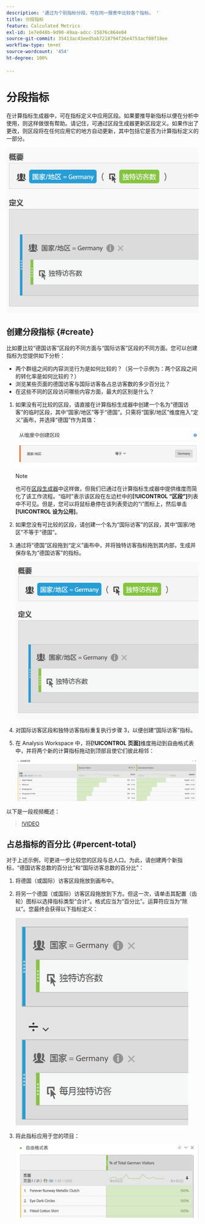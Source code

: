 ```yaml
---
description: '通过为个别指标分段，可在同一报表中比较各个指标。 '
title: 分段指标
feature: Calculated Metrics
exl-id: 1e7e048b-9d90-49aa-adcc-15876c864e04
source-git-commit: 35413ac43eed5ab7218794f26e4753acf08f18ee
workflow-type: tm+mt
source-wordcount: '454'
ht-degree: 100%

---
```


# 分段指标

在计算指标生成器中，可在指标定义中应用区段。如果要推导新指标以便在分析中使用，则这样做很有帮助。请记住，可通过区段生成器更新区段定义。如果作出了更改，则区段将在任何应用它的地方自动更新，其中包括它是否为计算指标定义的一部分。

![](assets/german-visitors.png)

## 创建分段指标 {#create}

比如要比较“德国访客”区段的不同方面与“国际访客”区段的不同方面。您可以创建指标为您提供如下分析：

* 两个群组之间的内容浏览行为是如何比较的？（另一个示例为：两个区段之间的转化率是如何比较的？）
* 浏览某些页面的德国访客与国际访客各占总访客数的多少百分比？
* 在这些不同的区段访问哪些内容方面，最大的区别是什么？

1. 如果没有可比较的区段，请直接在计算指标生成器中创建一个名为“德国访客”的临时区段，其中“国家/地区”等于“德国”。只需将“国家/地区”维度拖入“定义”画布，并选择“德国”作为其值：

   ![](assets/segment-from-dimension.png)

   >[!NOTE]
   >
   >也可在[区段生成器](/help/components/segmentation/segmentation-workflow/seg-build.md)中这样做，但我们已通过在计算指标生成器中提供维度而简化了该工作流程。“临时”表示该区段在左边栏中的&#x200B;**[!UICONTROL “区段”]**&#x200B;列表中不可见。但是，您可以将鼠标悬停在该列表旁边的“i”图标上，然后单击&#x200B;**[!UICONTROL 设为公用]**。

1. 如果您没有可比较的区段，请创建一个名为“国际访客”的区段，其中“国家/地区”不等于“德国”。
1. 通过将“德国”区段拖到“定义”画布中，并将独特访客指标拖到其内部，生成并保存名为“德国访客”的指标。

   ![](assets/german-visitors.png)

1. 对国际访客区段和独特访客指标重复执行步骤 3，以便创建“国际访客”指标。
1. 在 Analysis Workspace 中，将&#x200B;**[!UICONTROL 页面]**&#x200B;维度拖动到自由格式表中，并将两个新的计算指标拖动到顶部且使它们彼此相邻：

   ![](assets/workspace-pages.png)

以下是一段视频概述：

>[!VIDEO](https://video.tv.adobe.com/v/25407/?quality=12)

## 占总指标的百分比 {#percent-total}

对于上述示例，可更进一步比较您的区段与总人口。为此，请创建两个新指标，“德国访客总数的百分比”和“国际访客总数的百分比”：

1. 将德国（或国际）访客区段拖放到画布中。
1. 将另一个德国（或国际）访客区段拖放到下方。但这一次，请单击其配置（齿轮）图标以选择指标类型“合计”。格式应当为“百分比”。运算符应当为“除以”。您最终会获得以下指标定义：

   ![](assets/cm_metric_total.png)

1. 将此指标应用于您的项目：

   ![](assets/cm_percent_total.png)
